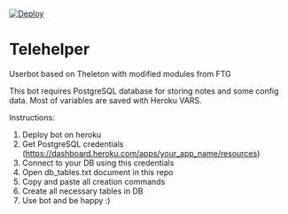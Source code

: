 [![Deploy](https://www.herokucdn.com/deploy/button.svg)](https://heroku.com/deploy?template=https://github.com/tizhproger/telehelper)
# Telehelper
Userbot based on Theleton with modified modules from FTG

This bot requires PostgreSQL database for storing notes and some config data. Most of variables are saved with Heroku VARS.

Instructions:

1) Deploy bot on heroku
2) Get PostgreSQL credentials (https://dashboard.heroku.com/apps/your_app_name/resources)
3) Connect to your DB using this credentials
4) Open db_tables.txt document in this repo
5) Copy and paste all creation commands
6) Create all necessary tables in DB
7) Use bot and be happy :)
